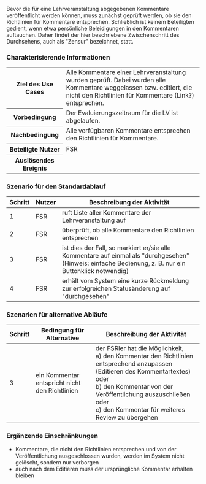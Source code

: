 Bevor die für eine Lehrveranstaltung abgegebenen Kommentare veröffentlicht werden können, muss zunächst geprüft werden, ob sie den Richtlinien für Kommentare entsprechen. Schließlich ist keinem Beteiligten gedient, wenn etwa persönliche Beleidigungen in den Kommentaren auftauchen. Daher findet der hier beschriebene Zwischenschritt des Durchsehens, auch als "Zensur" bezeichnet, statt.

### Charakterisierende Informationen 
<table>
    <tr>
        <th>Ziel des Use Cases </th>
        <td> Alle Kommentare einer Lehrveranstaltung wurden geprüft. Dabei wurden alle Kommentare weggelassen bzw. editiert, die nicht den Richtlinien für Kommentare (Link?) entsprechen. </td>
    </tr>
    <tr>
        <th>Vorbedingung </th>
        <td> Der Evaluierungszeitraum für die LV ist abgelaufen. </td>
    </tr>
    <tr>
        <th>Nachbedingung </th>
        <td> Alle verfügbaren Kommentare entsprechen den Richtlinien für Kommentare. </td>
    </tr>
    <tr>
        <th>Beteiligte Nutzer </th>
        <td> FSR </td>
    </tr>
    <tr>
        <th>Auslösendes Ereignis </th>
        <td>  </td>
    </tr>
</table>

### Szenario für den Standardablauf 

| Schritt | Nutzer | Beschreibung der Aktivität |
|---------|--------|----------------------------|
| 1 | FSR | ruft Liste aller Kommentare der Lehrveranstaltung auf |
| 2 | FSR | überprüft, ob alle Kommentare den Richtlinien entsprechen |
| 3 | FSR | ist dies der Fall, so markiert er/sie alle Kommentare auf einmal als "durchgesehen" (Hinweis: einfache Bedienung, z. B. nur ein Buttonklick notwendig) |
| 4 | FSR | erhält vom System eine kurze Rückmeldung zur erfolgreichen Statusänderung auf "durchgesehen" |

### Szenarien für alternative Abläufe 

| Schritt | Bedingung für Alternative | Beschreibung der Aktivität |
|---------|---------------------------|----------------------------|
| 3 | ein Kommentar entspricht nicht den Richtlinien | der FSRler hat die Möglichkeit, <br> a) den Kommentar den Richtlinien entsprechend anzupassen (Editieren des Kommentartextes) oder <br> b) den Kommentar von der Veröffentlichung auszuschließen oder <br> c) den Kommentar für weiteres Review zu übergehen |

### Ergänzende Einschränkungen 

* Kommentare, die nicht den Richtlinien entsprechen und von der Veröffentlichung ausgeschlossen wurden, werden im System nicht gelöscht, sondern nur verborgen
* auch nach dem Editieren muss der ursprüngliche Kommentar erhalten bleiben
 
 